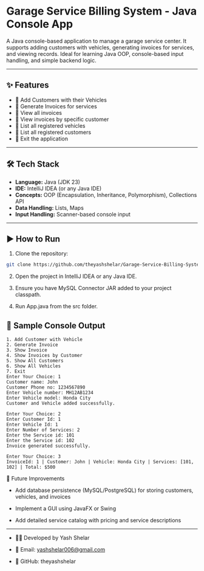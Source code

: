 # Garage Service Billing System - Java Console App

A Java console-based application to manage a garage service center. It supports adding customers with vehicles, generating invoices for services, and viewing records. Ideal for learning Java OOP, console-based input handling, and simple backend logic.

---

## ✨ Features

- 👤 Add Customers with their Vehicles  
- 🧾 Generate Invoices for services  
- 📄 View all invoices  
- 🔎 View invoices by specific customer  
- 🚗 List all registered vehicles  
- 👥 List all registered customers  
- 🚪 Exit the application  

---

## 🛠 Tech Stack

- **Language:** Java (JDK 23)  
- **IDE:** IntelliJ IDEA (or any Java IDE)  
- **Concepts:** OOP (Encapsulation, Inheritance, Polymorphism), Collections API  
- **Data Handling:** Lists, Maps  
- **Input Handling:** Scanner-based console input  

---

## ▶️ How to Run

1. Clone the repository:
```bash
git clone https://github.com/theyashshelar/Garage-Service-Billing-System.git
```
2. Open the project in IntelliJ IDEA or any Java IDE.

3. Ensure you have MySQL Connector JAR added to your project classpath.

4. Run App.java from the src folder.

## 📸 Sample Console Output

```console
1. Add Customer with Vehicle
2. Generate Invoice 
3. Show Invoice
4. Show Invoices by Customer
5. Show All Customers
6. Show All Vehicles
7. Exit
Enter Your Choice: 1
Customer name: John
Customer Phone no: 1234567890
Enter Vehicle number: MH12AB1234
Enter Vehicle model: Honda City
Customer and Vehicle added successfully.

Enter Your Choice: 2
Enter Customer Id: 1
Enter Vehicle Id: 1
Enter Number of Services: 2
Enter the Service id: 101
Enter the Service id: 102
Invoice generated successfully.

Enter Your Choice: 3
InvoiceId: 1 | Customer: John | Vehicle: Honda City | Services: [101, 102] | Total: $500
```

🚀 Future Improvements

- Add database persistence (MySQL/PostgreSQL) for storing customers, vehicles, and invoices

- Implement a GUI using JavaFX or Swing

- Add detailed service catalog with pricing and service descriptions

---

- 👨‍💻 Developed by Yash Shelar

- 📧 Email: yashshelar006@gmail.com

- 🔗 GitHub: theyashshelar

